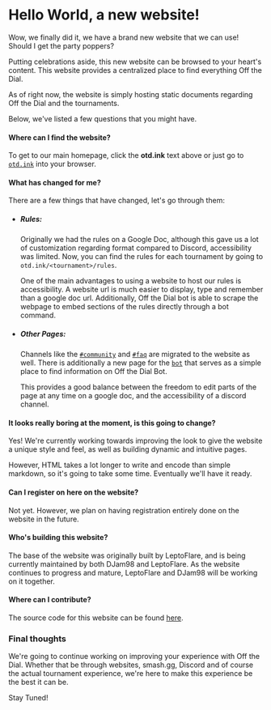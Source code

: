# Hello World, a new website!
Wow, we finally did it, we have a brand new website that we can use! Should I get the party poppers?

Putting celebrations aside, this new website can be browsed to your heart's content.
This website provides a centralized place to find everything Off the Dial.

As of right now, the website is simply hosting static documents regarding Off the Dial and the tournaments.

Below, we've listed a few questions that you might have.

#### Where can I find the website?
To get to our main homepage, click the **otd.ink** text above or just go to [`otd.ink`](https://otd.ink) into your browser.

#### What has changed for me?
There are a few things that have changed, let's go through them:

- ##### Rules:
  Originally we had the rules on a Google Doc, although this gave us a lot of customization regarding format compared to Discord, accessibility was limited. Now, you can find the rules for each tournament by going to `otd.ink/<tournament>/rules`.
  
  One of the main advantages to using a website to host our rules is accessibility. A website url is much easier to display, type and remember than a google doc url. Additionally, Off the Dial bot is able to scrape the webpage to embed sections of the rules directly through a bot command.

- ##### Other Pages:
  Channels like the [`#community`](https://otd.ink/community) and [`#faq`](https://otd.ink/faq) are migrated to the website as well.
  There is additionally a new page for the [`bot`](https://otd.ink/bot) that serves as a simple place to find information on Off the Dial Bot.

  This provides a good balance between the freedom to edit parts of the page at any time on a google doc, and the accessibility of a discord channel.

#### It looks really boring at the moment, is this going to change?
Yes! We're currently working towards improving the look to give the website a unique style and feel, as well as building dynamic and intuitive pages.

However, HTML takes a lot longer to write and encode than simple markdown, so it's going to take some time. Eventually we'll have it ready.

#### Can I register on here on the website?
Not yet. However, we plan on having registration entirely done on the website in the future. 

#### Who's building this website?
The base of the website was originally built by LeptoFlare, and is being currently maintained by both DJam98 and LeptoFlare. As the website continues to progress and mature, LeptoFlare and DJam98 will be working on it together.

#### Where can I contribute?
The source code for this website can be found [here](https://github.com/offthedial/site).

### Final thoughts

We're going to continue working on improving your experience with Off the Dial. Whether that be through websites, smash.gg, Discord and of course the actual tournament experience, we're here to make this experience be the best it can be.

Stay Tuned!

